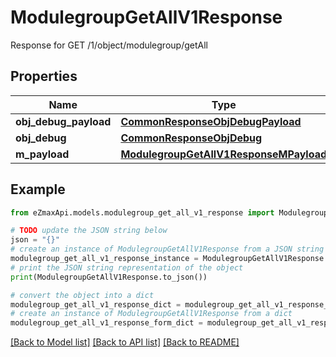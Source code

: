 # ModulegroupGetAllV1Response

Response for GET /1/object/modulegroup/getAll

## Properties

Name | Type | Description | Notes
------------ | ------------- | ------------- | -------------
**obj_debug_payload** | [**CommonResponseObjDebugPayload**](CommonResponseObjDebugPayload.md) |  | 
**obj_debug** | [**CommonResponseObjDebug**](CommonResponseObjDebug.md) |  | [optional] 
**m_payload** | [**ModulegroupGetAllV1ResponseMPayload**](ModulegroupGetAllV1ResponseMPayload.md) |  | 

## Example

```python
from eZmaxApi.models.modulegroup_get_all_v1_response import ModulegroupGetAllV1Response

# TODO update the JSON string below
json = "{}"
# create an instance of ModulegroupGetAllV1Response from a JSON string
modulegroup_get_all_v1_response_instance = ModulegroupGetAllV1Response.from_json(json)
# print the JSON string representation of the object
print(ModulegroupGetAllV1Response.to_json())

# convert the object into a dict
modulegroup_get_all_v1_response_dict = modulegroup_get_all_v1_response_instance.to_dict()
# create an instance of ModulegroupGetAllV1Response from a dict
modulegroup_get_all_v1_response_form_dict = modulegroup_get_all_v1_response.from_dict(modulegroup_get_all_v1_response_dict)
```
[[Back to Model list]](../README.md#documentation-for-models) [[Back to API list]](../README.md#documentation-for-api-endpoints) [[Back to README]](../README.md)


